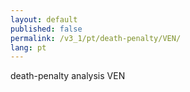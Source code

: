 ```yaml
---
layout: default
published: false
permalink: /v3_1/pt/death-penalty/VEN/
lang: pt
---
```


death-penalty analysis VEN
